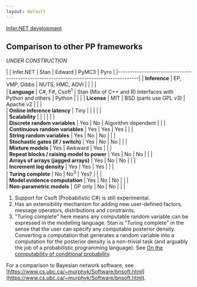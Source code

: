 ```yaml
---
layout: default
---
```

[Infer.NET development](index.md)

## Comparison to other PP frameworks

*UNDER CONSTRUCTION*

|                                            | Infer.NET                 | Stan | Edward | PyMC3 | Pyro |
|---------------------------------------------------------------------------------------|
| **Inference**                              | EP, VMP, Gibbs            | NUTS, HMC, ADVI | | | |	
| **Language**                               | C#, F#, Csoft<sup>1</sup> | Stan (Mix of C++ and R) Interfaces with Python and others | Python | | |
| **License**                                | MIT                       | BSD (parts use GPL v3) | Apache v2 | | |		
| **Online inference latency**               | Tiny                      | | | | |				
| **Scalability**                            |                           | | | | |					
| **Discrete random variables**              | Yes                       | No | Algorithm dependent | | |		
| **Continuous random variables**            | Yes                       | Yes | Yes | | |		
| **String random variables**                | Yes                       | No | No | | |		
| **Stochastic gates (if / switch)**         | Yes                       | No | No | | |		
| **Mixture models**                         | Yes                       | Awkward | Yes | | |		
| **Repeat blocks / raising model to power** | Yes                       | No | No | | |		
| **Arrays of arrays (jagged arrays)**       | Yes                       | No | No | | |		
| **Increment log density**                  | Yes                       | Yes | Yes | | |		
| **Turing complete**                        | No                        | No<sup>3</sup> | Yes? | | |		
| **Model evidence computation**             | Yes                       | No |	No | | |		
| **Non-parametric models**                  | GP only                   | No | No | | |		

1. Support for Csoft (Probabilistic C#) is still experimental.
2. Has an extensibility mechanism for adding new user-defined factors, message operators, distributions and constraints.
3. "Turing complete" here means any computable random variable can be expressed in the modelling language.  Stan is "Turing complete" in the sense that the user can specify any computable posterior density.  Converting a computation that generates a random variable into a computation for the posterior density is a non-trivial task (and arguably the job of a probabilistic programming language).  See [On the computability of conditional probability](https://arxiv.org/abs/1005.3014).

For a comparison to Bayesian network software, see [https://www.cs.ubc.ca/~murphyk/Software/bnsoft.html](https://www.cs.ubc.ca/~murphyk/Software/bnsoft.html).
